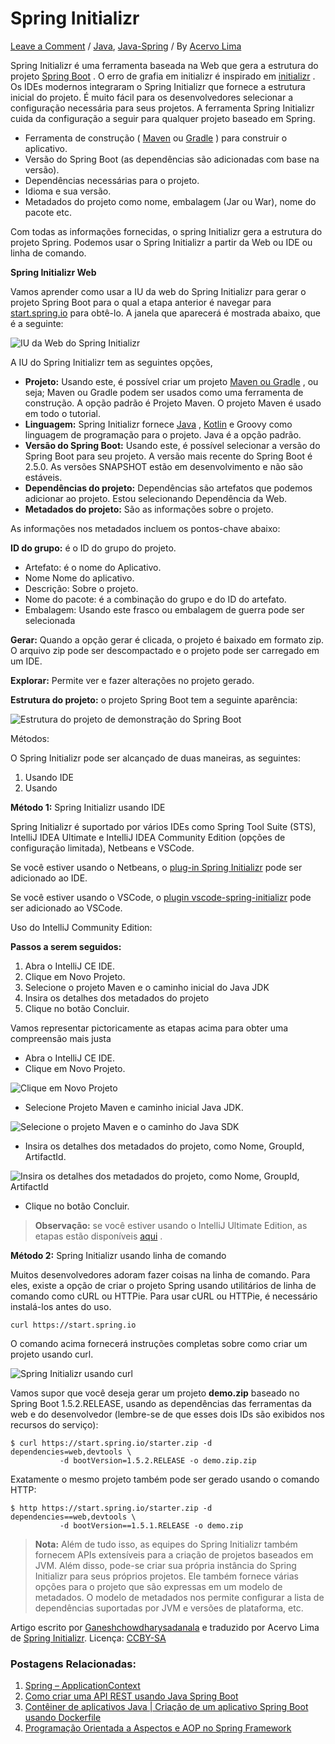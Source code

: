 # Spring Initializr

[Leave a Comment](https://acervolima.com/spring-initializr/#respond) / [Java](https://acervolima.com/category/java/), [Java-Spring](https://acervolima.com/category/java-spring/) / By [Acervo Lima](https://acervolima.com/author/jack_sparrow/)

Spring Initializr é uma ferramenta baseada na Web que gera a estrutura do projeto [Spring Boot](https://pt.acervolima.com/introducao-ao-spring-boot/) . O erro de grafia em initializr é inspirado em [initializr](http://www.initializr.com/) . Os IDEs modernos integraram o Spring Initializr que fornece a estrutura inicial do projeto. É muito fácil para os desenvolvedores selecionar a configuração necessária para seus projetos. A ferramenta Spring Initializr cuida da configuração a seguir para qualquer projeto baseado em Spring. 

- Ferramenta de construção ( [Maven](https://www.geeksforgeeks.org/introduction-apache-maven-build-automation-tool-java-projects/) ou [Gradle](https://pt.acervolima.com/gradle-build-tool-i-modern-open-source-build-automation/) ) para construir o aplicativo.
- Versão do Spring Boot (as dependências são adicionadas com base na versão).
- Dependências necessárias para o projeto.
- Idioma e sua versão.
- Metadados do projeto como nome, embalagem (Jar ou War), nome do pacote etc.

Com todas as informações fornecidas, o spring Initializr gera a estrutura do projeto Spring. Podemos usar o Spring Initializr a partir da Web ou IDE ou linha de comando.

**Spring Initializr Web**

Vamos aprender como usar a IU da web do Spring Initializr para gerar o projeto Spring Boot para o qual a etapa anterior é navegar para [start.spring.io](https://start.spring.io/) para obtê-lo. A janela que aparecerá é mostrada abaixo, que é a seguinte:

![IU da Web do Spring Initializr](https://media.geeksforgeeks.org/wp-content/uploads/20210604123105/SI.png)

A IU do Spring Initializr tem as seguintes opções,

- **Projeto:** Usando este, é possível criar um projeto [Maven ou Gradle](https://pt.acervolima.com/diferenca-entre-gradle-e-maven/) , ou seja; Maven ou Gradle podem ser usados como uma ferramenta de construção. A opção padrão é Projeto Maven. O projeto Maven é usado em todo o tutorial. 
- **Linguagem:** Spring Initializr fornece [Java](https://www.geeksforgeeks.org/java/) , [Kotlin](https://www.geeksforgeeks.org/kotlin-programming-language/) e Groovy como linguagem de programação para o projeto. Java é a opção padrão.
- **Versão do Spring Boot:** Usando este, é possível selecionar a versão do Spring Boot para seu projeto. A versão mais recente do Spring Boot é 2.5.0. As versões SNAPSHOT estão em desenvolvimento e não são estáveis.
- **Dependências do projeto:** Dependências são artefatos que podemos adicionar ao projeto. Estou selecionando Dependência da Web.
- **Metadados do projeto:** São as informações sobre o projeto. 

As informações nos metadados incluem os pontos-chave abaixo:

 **ID do grupo:** é o ID do grupo do projeto.

- Artefato: é o nome do Aplicativo.
- Nome Nome do aplicativo.
- Descrição: Sobre o projeto.
- Nome do pacote: é a combinação do grupo e do ID do artefato.
- Embalagem: Usando este frasco ou embalagem de guerra pode ser selecionada

**Gerar:** Quando a opção gerar é clicada, o projeto é baixado em formato zip. O arquivo zip pode ser descompactado e o projeto pode ser carregado em um IDE.

**Explorar:** Permite ver e fazer alterações no projeto gerado. 

**Estrutura do projeto:** o projeto Spring Boot tem a seguinte aparência:

![Estrutura do projeto de demonstração do Spring Boot](https://media.geeksforgeeks.org/wp-content/uploads/20210604131533/Screenshot20210604at11426PM-483x660.png)

Métodos: 

O Spring Initializr pode ser alcançado de duas maneiras, as seguintes:

1. Usando IDE
2. Usando 

**Método 1:** Spring Initializr usando IDE

Spring Initializr é suportado por vários IDEs como Spring Tool Suite (STS), IntelliJ IDEA Ultimate e IntelliJ IDEA Community Edition (opções de configuração limitada), Netbeans e VSCode.

Se você estiver usando o Netbeans, o [plug-in Spring Initializr](https://github.com/AlexFalappa/nb-springboot) pode ser adicionado ao IDE.

Se você estiver usando o VSCode, o [plugin vscode-spring-initializr](https://github.com/microsoft/vscode-spring-initializr) pode ser adicionado ao VSCode.

Uso do IntelliJ Community Edition:

**Passos a serem seguidos:**

1. Abra o IntelliJ CE IDE.
2. Clique em Novo Projeto.
3. Selecione o projeto Maven e o caminho inicial do Java JDK
4. Insira os detalhes dos metadados do projeto
5. Clique no botão Concluir.

Vamos representar pictoricamente as etapas acima para obter uma compreensão mais justa

- Abra o IntelliJ CE IDE.
- Clique em Novo Projeto.

![Clique em Novo Projeto](https://media.geeksforgeeks.org/wp-content/uploads/20210604154447/IntelliJCE1.png)

- Selecione Projeto Maven e caminho inicial Java JDK.

![Selecione o projeto Maven e o caminho do Java SDK](https://media.geeksforgeeks.org/wp-content/uploads/20210604154828/IntelliJCE2.png)

- Insira os detalhes dos metadados do projeto, como Nome, GroupId, ArtifactId.

![Insira os detalhes dos metadados do projeto, como Nome, GroupId, ArtifactId](https://media.geeksforgeeks.org/wp-content/uploads/20210604154943/IntelliJCE3.png)

- Clique no botão Concluir.

> **Observação:** se você estiver usando o IntelliJ Ultimate Edition, as etapas estão disponíveis [aqui](https://www.jetbrains.com/help/idea/new-project-wizard.html#spring-init) .

**Método 2:** Spring Initializr usando linha de comando

Muitos desenvolvedores adoram fazer coisas na linha de comando. Para eles, existe a opção de criar o projeto Spring usando utilitários de linha de comando como cURL ou HTTPie. Para usar cURL ou HTTPie, é necessário instalá-los antes do uso.

```
curl https://start.spring.io
```

O comando acima fornecerá instruções completas sobre como criar um projeto usando curl.

![Spring Initializr usando curl](https://media.geeksforgeeks.org/wp-content/uploads/20210604163550/CURL.png)

Vamos supor que você deseja gerar um projeto **demo.zip** baseado no Spring Boot 1.5.2.RELEASE, usando as dependências das ferramentas da web e do desenvolvedor (lembre-se de que esses dois IDs são exibidos nos recursos do serviço):

```
$ curl https://start.spring.io/starter.zip -d dependencies=web,devtools \
           -d bootVersion=1.5.2.RELEASE -o demo.zip.zip
```

Exatamente o mesmo projeto também pode ser gerado usando o comando HTTP:

```
$ http https://start.spring.io/starter.zip -d dependencies==web,devtools \
           -d bootVersion==1.5.1.RELEASE -o demo.zip
```

> **Nota:** Além de tudo isso, as equipes do Spring Initializr também fornecem APIs extensíveis para a criação de projetos baseados em JVM. Além disso, pode-se criar sua própria instância do Spring Initializr para seus próprios projetos. Ele também fornece várias opções para o projeto que são expressas em um modelo de metadados. O modelo de metadados nos permite configurar a lista de dependências suportadas por JVM e versões de plataforma, etc.

Artigo escrito por [Ganeshchowdharysadanala](https://auth.geeksforgeeks.org/user/Ganeshchowdharysadanala/articles) e traduzido por Acervo Lima de [Spring Initializr](https://www.geeksforgeeks.org/spring-initializr/). Licença: [CCBY-SA](https://creativecommons.org/licenses/by/4.0/)

### Postagens Relacionadas:

1. [Spring – ApplicationContext](https://acervolima.com/spring-applicationcontext/)
2. [Como criar uma API REST usando Java Spring Boot](https://acervolima.com/como-criar-uma-api-rest-usando-java-spring-boot/)
3. [Contêiner de aplicativos Java | Criação de um aplicativo Spring Boot usando Dockerfile](https://acervolima.com/conteiner-de-aplicativos-java-criacao-de-um-aplicativo-spring-boot-usando-dockerfile/)
4. [Programação Orientada a Aspectos e AOP no Spring Framework](https://acervolima.com/programacao-orientada-a-aspectos-e-aop-no-spring-framework/)